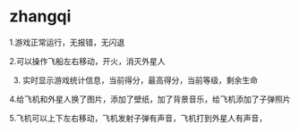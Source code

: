 # zhangqi
1.游戏正常运行，无报错，无闪退

2.可以操作飞船左右移动，开火，消灭外星人

3. 实时显示游戏统计信息，当前得分，最高得分，当前等级，剩余生命

4.给飞机和外星人换了图片，添加了壁纸，加了背景音乐，给飞机添加了子弹照片

5.飞机可以上下左右移动，飞机发射子弹有声音，飞机打到外星人有声音，
